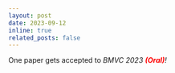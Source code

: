 ```yaml
---
layout: post
date: 2023-09-12
inline: true
related_posts: false
---
```


One paper gets accepted to <i>BMVC 2023 <b><font color="red">(Oral)</font></b>!</i>
